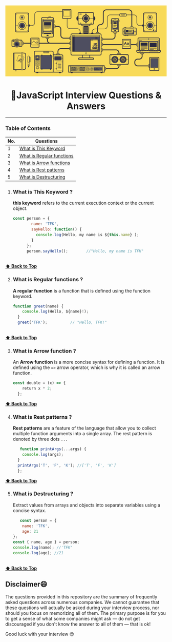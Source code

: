 <br>

<a href=#><img src="/images/ban1.gif"></a>
<h1 align="center"> <strong>  🤔JavaScript Interview Questions & Answers </strong> </h1> 



---

### Table of Contents

| No. | Questions                                                                                                                                                         |
| --- | --------------------------------------------------------------------------------------------------------------------------------------------------------------- |
| 1   | [What is This Keyword ](#what-is-This-Keyword)                                         |
| 2   | [What is Regular functions ](#what-is-Regular-functions)  
| 3   | [What is Arrow functions ](#what-is-Arrow-functions) 
| 4   | [What is Rest patterns ](#what-is-Rest-patterns) 
| 5   | [What is Destructuring ](#what-is-Destructuring) 

1. ### What is This Keyword ?

   **this keyword** refers to the current execution context or the current object. 

    ```javascript
    const person = {
            name: 'TFK',
            sayHello: function() {
              console.log(Hello, my name is ${this.name} );
            }
          };
          person.sayHello();        //"Hello, my name is TFK"
        
    ```
**[⬆ Back to Top](#table-of-contents)**
   

   
2. ### What is Regular functions ?

   **A regular function** is a function that is defined using the function keyword. 

     ```javascript
    function greet(name) {
        console.log(Hello, ${name}!);
      }
      greet('TFK');          // "Hello, TFK!"
      
    ```
   
**[⬆ Back to Top](#table-of-contents)**
   
3. ### What is  Arrow function ?

   An **Arrow function** is a more concise syntax for defining a function. It is defined using the `=>` arrow operator, which is why it is called an arrow function. 


     ```javascript
    const double = (x) => {
        return x * 2;
      };
    
    ```
   
**[⬆ Back to Top](#table-of-contents)**

4. ### What is Rest patterns ?

   **Rest patterns** are a feature of the language that allow you to collect multiple function arguments into a single array. The rest pattern is denoted by three dots `...` 
 


     ```javascript
        function printArgs(...args) {
        console.log(args);
      }
      printArgs('T', 'F', 'K'); //['T', 'F', 'K']
      };
    
    ```
   
**[⬆ Back to Top](#table-of-contents)**

5. ### What is Destructuring ?

   Extract values from arrays and objects into separate variables using a concise syntax.
 


     ```javascript
        const person = {
        name: 'TFK',
        age: 21
    };
    const { name, age } = person;
    console.log(name); //'TFK'
    console.log(age); //21  
      
    ```
   
**[⬆ Back to Top](#table-of-contents)**


<!-- ### Coding Exercise

   #### 1. What is the output of below code

   ```javascript
   var car = new Vehicle("Honda", "white", "2010", "UK");
   console.log(car);

   function Vehicle(model, color, year, country) {
     this.model = model;
     this.color = color;
     this.year = year;
     this.country = country;
   }
   
   ```

   - 1: Undefined
   - 2: ReferenceError
   - 3: null
   - 4: {model: "Honda", color: "white", year: "2010", country: "UK"}

   <details><summary><b>Answer</b></summary>
   <p>

   ##### Answer: 4

   The function declarations are hoisted similar to any variables. So the placement for `Vehicle` function declaration doesn't make any difference.

   </p>
   </details>


  **[⬆ Back to Top](#table-of-contents)**
-->
 
   ## Disclaimer😄

   The questions provided in this repository are the summary of frequently asked questions across numerous companies. We cannot guarantee that these questions will actually be asked during your interview process, nor should you focus on memorizing all of them. The primary purpose is for you to get a sense of what some companies might ask — do not get discouraged if you don't know the answer to all of them ⁠— that is ok!

   Good luck with your interview 😊

